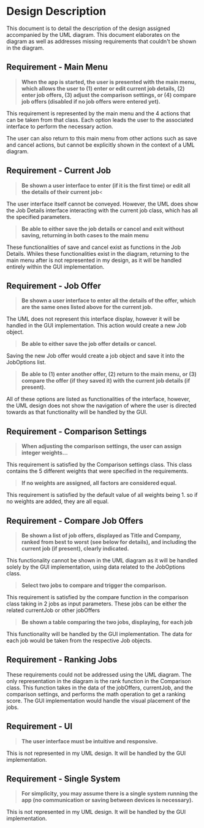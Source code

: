 ﻿
# Design Description
This document is to detail the description of the design assigned accompanied by the UML diagram. This document elaborates on the diagram as well as addresses missing requirements that couldn't be shown in the diagram.

## Requirement - Main Menu
>**When the app is started, the user is presented with the main menu, which allows the user to (1) enter or edit current job details, (2) enter job offers, (3) adjust the comparison settings, or (4) compare job offers (disabled if no job offers were entered yet).**

This requirement is represented by the main menu and the 4 actions that can be taken from that class. Each option leads the user to the associated interface to perform the necessary action.

The user can also return to this main menu from other actions such as save and cancel actions, but cannot be explicitly shown in the context of a UML diagram.

## Requirement - Current Job
>**Be shown a user interface to enter (if it is the first time) or edit all the details of their current job**<

The user interface itself cannot be conveyed. However, the UML does show the Job Details interface interacting with the current job class, which has all the specified parameters. 

>****Be able to either save the job details or cancel and exit without saving, returning in both cases to the main menu****

These functionalities of save and cancel exist as functions in the Job Details. Whiles these functionalities exist in the diagram, returning to the main menu after is not represented in my design, as it will be handled entirely within the GUI implementation.

## Requirement - Job Offer
>****Be shown a user interface to enter all the details of the offer, which are the same ones listed above for the current job.****

The UML does not represent this interface display, however it will be handled in the GUI implementation. This action would create a new Job object.

>**Be able to either save the job offer details or cancel.**

Saving the new Job offer would create a job object and save it into the JobOptions list.

>**Be able to (1) enter another offer, (2) return to the main menu, or (3) compare the offer (if they saved it) with the current job details (if present).**

All of these options are listed as functionalities of the interface, however, the UML design does not show the navigation of where the user is directed towards as that functionality will be handled by the GUI.

## Requirement - Comparison Settings
>**When adjusting the comparison settings, the user can assign integer weights...**

This requirement is satisfied by the Comparison settings class. This class contains the 5 different weights that were specified in the requirements. 
> **If no weights are assigned, all factors are considered equal.**

This requirement is satisfied by the default value of all weights being 1. so if no weights are added, they are all equal.

## Requirement - Compare Job Offers
> **Be shown a list of job offers, displayed as Title and Company, ranked from best to worst (see below for details), and including the current job (if present), clearly indicated.**

This functionality cannot be shown in the UML diagram as it will be handled solely by the GUI implementation, using data related to the JobOptions class.

>**Select two jobs to compare and trigger the comparison.**

This requirement is satisfied by the compare function in the comparison class taking in 2 jobs as input parameters. These jobs can be either the related currentJob or other jobOffers

> **Be shown a table comparing the two jobs, displaying, for each job**

This functionality will be handled by the GUI implementation. The data for each job would be taken from the respective Job objects.

## Requirement - Ranking Jobs
These requirements could not be addressed using the UML diagram. The only representation in the diagram is the rank function in the Comparison class. This function takes in the data of the jobOffers, currentJob, and the comparison settings, and performs the math operation to get a ranking score. The GUI implementation would handle the visual placement of the jobs.

## Requirement - UI
>**The user interface must be intuitive and responsive.**

This is not represented in my UML design. It will be handled by the GUI implementation.

## Requirement - Single System
>**For simplicity, you may assume there is a single system running the app (no communication or saving between devices is necessary).**

This is not represented in my UML design. It will be handled by the GUI implementation.
